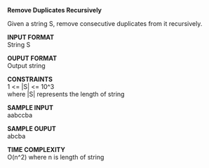 **Remove Duplicates Recursively**

Given a string S, remove consecutive duplicates from it recursively.

**INPUT FORMAT**\
String S

**OUPUT FORMAT**\
Output string

**CONSTRAINTS**\
1 <= |S| <= 10^3\
where |S| represents the length of string

**SAMPLE INPUT**\
aabccba

**SAMPLE OUPUT**\
abcba

**TIME COMPLEXITY**\
O(n^2) where n is length of string